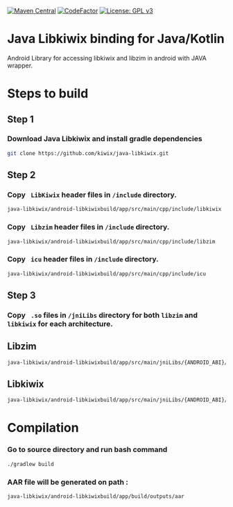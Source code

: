 [![Maven Central](https://img.shields.io/maven-central/v/org.kiwix.kiwixlib/kiwixlib)](https://search.maven.org/artifact/org.kiwix.kiwixlib/kiwixlib)
[![CodeFactor](https://www.codefactor.io/repository/github/kiwix/java-libkiwix/badge)](https://www.codefactor.io/repository/github/kiwix/java-libkiwix)
[![License: GPL v3](https://img.shields.io/badge/License-GPLv3-blue.svg)](https://www.gnu.org/licenses/gpl-3.0)

# Java Libkiwix binding for Java/Kotlin

Android Library for accessing libkiwix and libzim in android with JAVA wrapper.

# Steps to build


## Step 1

### Download Java Libkiwix and install gradle dependencies


```bash
git clone https://github.com/kiwix/java-libkiwix.git
```

## Step 2

### Copy ``` LibKiwix``` header files in ```/include``` directory.

```bash
java-libkiwix/android-libkiwixbuild/app/src/main/cpp/include/libkiwix
```

### Copy ``` Libzim``` header files in ```/include``` directory.

```bash
java-libkiwix/android-libkiwixbuild/app/src/main/cpp/include/libzim
```
### Copy ``` icu``` header files in ```/include``` directory.

```bash
java-libkiwix/android-libkiwixbuild/app/src/main/cpp/include/icu
```

## Step 3

### Copy ``` .so``` files in ```/jniLibs``` directory for both ```libzim``` and ```libkiwix``` for each architecture. 

## Libzim

```bash
java-libkiwix/android-libkiwixbuild/app/src/main/jniLibs/{ANDROID_ABI}/libkiwix
```
## Libkiwix
```bash
java-libkiwix/android-libkiwixbuild/app/src/main/jniLibs/{ANDROID_ABI}/libzim
```

# Compilation

### Go to source directory and run bash command

```bash
./gradlew build
```

### AAR file will be generated on path :  

```bash
java-libkiwix/android-libkiwixbuild/app/build/outputs/aar
```




